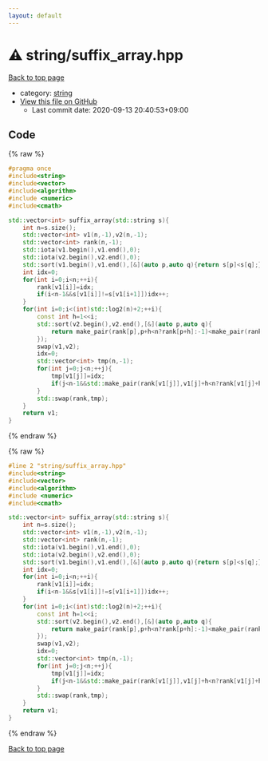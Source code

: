```yaml
---
layout: default
---
```


<!-- mathjax config similar to math.stackexchange -->
<script type="text/javascript" async
  src="https://cdnjs.cloudflare.com/ajax/libs/mathjax/2.7.5/MathJax.js?config=TeX-MML-AM_CHTML">
</script>
<script type="text/x-mathjax-config">
  MathJax.Hub.Config({
    TeX: { equationNumbers: { autoNumber: "AMS" }},
    tex2jax: {
      inlineMath: [ ['$','$'] ],
      processEscapes: true
    },
    "HTML-CSS": { matchFontHeight: false },
    displayAlign: "left",
    displayIndent: "2em"
  });
</script>

<script type="text/javascript" src="https://cdnjs.cloudflare.com/ajax/libs/jquery/3.4.1/jquery.min.js"></script>
<script src="https://cdn.jsdelivr.net/npm/jquery-balloon-js@1.1.2/jquery.balloon.min.js" integrity="sha256-ZEYs9VrgAeNuPvs15E39OsyOJaIkXEEt10fzxJ20+2I=" crossorigin="anonymous"></script>
<script type="text/javascript" src="../../assets/js/copy-button.js"></script>
<link rel="stylesheet" href="../../assets/css/copy-button.css" />


# :warning: string/suffix_array.hpp

<a href="../../index.html">Back to top page</a>

* category: <a href="../../index.html#b45cffe084dd3d20d928bee85e7b0f21">string</a>
* <a href="{{ site.github.repository_url }}/blob/master/string/suffix_array.hpp">View this file on GitHub</a>
    - Last commit date: 2020-09-13 20:40:53+09:00




## Code

<a id="unbundled"></a>
{% raw %}
```cpp
#pragma once
#include<string>
#include<vector>
#include<algorithm>
#include <numeric>
#include<cmath>

std::vector<int> suffix_array(std::string s){
    int n=s.size();
    std::vector<int> v1(n,-1),v2(n,-1);
    std::vector<int> rank(n,-1);
    std::iota(v1.begin(),v1.end(),0);
    std::iota(v2.begin(),v2.end(),0);
    std::sort(v1.begin(),v1.end(),[&](auto p,auto q){return s[p]<s[q];});
    int idx=0;
    for(int i=0;i<n;++i){
        rank[v1[i]]=idx;
        if(i<n-1&&s[v1[i]]!=s[v1[i+1]])idx++;
    }
    for(int i=0;i<(int)std::log2(n)+2;++i){
        const int h=1<<i;
        std::sort(v2.begin(),v2.end(),[&](auto p,auto q){
            return make_pair(rank[p],p+h<n?rank[p+h]:-1)<make_pair(rank[q],q+h<n?rank[q+h]:-1);
        });
        swap(v1,v2);
        idx=0;
        std::vector<int> tmp(n,-1);
        for(int j=0;j<n;++j){
            tmp[v1[j]]=idx;
            if(j<n-1&&std::make_pair(rank[v1[j]],v1[j]+h<n?rank[v1[j]+h]:-1)<std::make_pair(rank[v1[j+1]],v1[j+1]+h<n?rank[v1[j+1]+h]:-1))idx++;
        }
        std::swap(rank,tmp);
    }
    return v1;
}
```
{% endraw %}

<a id="bundled"></a>
{% raw %}
```cpp
#line 2 "string/suffix_array.hpp"
#include<string>
#include<vector>
#include<algorithm>
#include <numeric>
#include<cmath>

std::vector<int> suffix_array(std::string s){
    int n=s.size();
    std::vector<int> v1(n,-1),v2(n,-1);
    std::vector<int> rank(n,-1);
    std::iota(v1.begin(),v1.end(),0);
    std::iota(v2.begin(),v2.end(),0);
    std::sort(v1.begin(),v1.end(),[&](auto p,auto q){return s[p]<s[q];});
    int idx=0;
    for(int i=0;i<n;++i){
        rank[v1[i]]=idx;
        if(i<n-1&&s[v1[i]]!=s[v1[i+1]])idx++;
    }
    for(int i=0;i<(int)std::log2(n)+2;++i){
        const int h=1<<i;
        std::sort(v2.begin(),v2.end(),[&](auto p,auto q){
            return make_pair(rank[p],p+h<n?rank[p+h]:-1)<make_pair(rank[q],q+h<n?rank[q+h]:-1);
        });
        swap(v1,v2);
        idx=0;
        std::vector<int> tmp(n,-1);
        for(int j=0;j<n;++j){
            tmp[v1[j]]=idx;
            if(j<n-1&&std::make_pair(rank[v1[j]],v1[j]+h<n?rank[v1[j]+h]:-1)<std::make_pair(rank[v1[j+1]],v1[j+1]+h<n?rank[v1[j+1]+h]:-1))idx++;
        }
        std::swap(rank,tmp);
    }
    return v1;
}

```
{% endraw %}

<a href="../../index.html">Back to top page</a>

